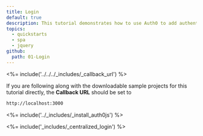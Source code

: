 ```yaml
---
title: Login
default: true
description: This tutorial demonstrates how to use Auth0 to add authentication and authorization to your web app.
topics:
  - quickstarts
  - spa
  - jquery
github:
  path: 01-Login
---
```


<%= include('../../../_includes/_callback_url') %>

If you are following along with the downloadable sample projects for this tutorial directly, the **Callback URL** should be set to

```bash
http://localhost:3000
```

<%= include('../_includes/_install_auth0js') %>

<%= include('_includes/_centralized_login') %>